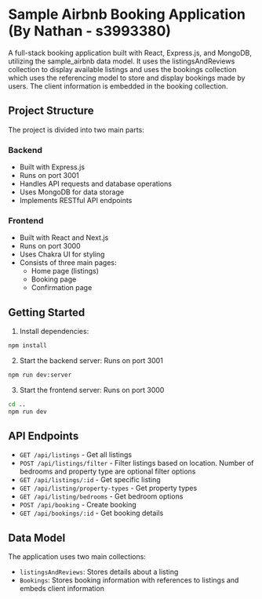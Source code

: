 # Sample Airbnb Booking Application (By Nathan - s3993380)

A full-stack booking application built with React, Express.js, and MongoDB, utilizing the sample_airbnb data model. It uses the listingsAndReviews collection to display available listings and uses the bookings collection which uses the referencing model to store and display bookings made by users. The client information is embedded in the booking collection.

## Project Structure

The project is divided into two main parts:

### Backend
- Built with Express.js
- Runs on port 3001
- Handles API requests and database operations
- Uses MongoDB for data storage
- Implements RESTful API endpoints

### Frontend
- Built with React and Next.js
- Runs on port 3000
- Uses Chakra UI for styling
- Consists of three main pages:
  - Home page (listings)
  - Booking page
  - Confirmation page

## Getting Started

1. Install dependencies:
```bash
npm install
```

2. Start the backend server:
Runs on port 3001
```bash
npm run dev:server
```

3. Start the frontend server:
Runs on port 3000
```bash
cd ..
npm run dev
```

## API Endpoints

- `GET /api/listings` - Get all listings
- `POST /api/listings/filter` - Filter listings based on location. Number of bedrooms and property type are optional filter options
- `GET /api/listings/:id` - Get specific listing 
- `GET /api/listing/property-types` - Get property types
- `GET /api/listing/bedrooms` - Get bedroom options
- `POST /api/booking` - Create booking
- `GET /api/bookings/:id` - Get booking details

## Data Model

The application uses two main collections:
- `listingsAndReviews`: Stores details about a listing
- `Bookings`: Stores booking information with references to listings and embeds client information
